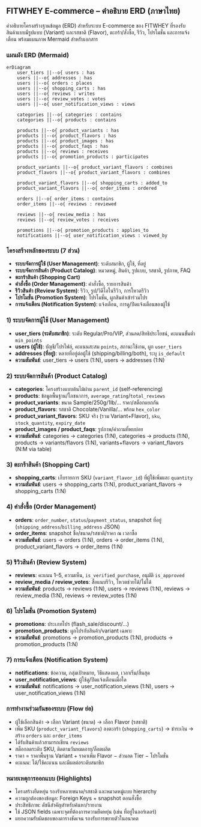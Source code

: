## FITWHEY E-commerce – คำอธิบาย ERD (ภาษาไทย)

คำอธิบายโครงสร้างฐานข้อมูล (ERD) สำหรับระบบ E-commerce ของ FITWHEY ที่รองรับสินค้าแบบมีรูปแบบ (Variant) และรสชาติ (Flavor), ตะกร้า/สั่งซื้อ, รีวิว, โปรโมชั่น และการแจ้งเตือน พร้อมแผนภาพ Mermaid สำหรับเอกสาร

### แผนผัง ERD (Mermaid)

```mermaid
erDiagram
    user_tiers ||--o{ users : has
    users ||--o{ addresses : has
    users ||--o{ orders : places
    users ||--o{ shopping_carts : has
    users ||--o{ reviews : writes
    users ||--o{ review_votes : votes
    users ||--o{ user_notification_views : views

    categories ||--o{ categories : contains
    categories ||--o{ products : contains

    products ||--o{ product_variants : has
    products ||--o{ product_flavors : has
    products ||--o{ product_images : has
    products ||--o{ product_faqs : has
    products ||--o{ reviews : receives
    products ||--o{ promotion_products : participates

    product_variants ||--o{ product_variant_flavors : combines
    product_flavors ||--o{ product_variant_flavors : combines

    product_variant_flavors ||--o{ shopping_carts : added_to
    product_variant_flavors ||--o{ order_items : ordered

    orders ||--o{ order_items : contains
    order_items ||--o{ reviews : reviewed

    reviews ||--o{ review_media : has
    reviews ||--o{ review_votes : receives

    promotions ||--o{ promotion_products : applies_to
    notifications ||--o{ user_notification_views : viewed_by
```

### โครงสร้างหลักของระบบ (7 ส่วน)

- **ระบบจัดการผู้ใช้ (User Management)**: ระดับสมาชิก, ผู้ใช้, ที่อยู่
- **ระบบจัดการสินค้า (Product Catalog)**: หมวดหมู่, สินค้า, รูปแบบ, รสชาติ, รูปภาพ, FAQ
- **ตะกร้าสินค้า (Shopping Cart)**
- **คำสั่งซื้อ (Order Management)**: คำสั่งซื้อ, รายการสินค้า
- **รีวิวสินค้า (Review System)**: รีวิว, รูป/วิดีโอในรีวิว, การโหวตรีวิว
- **โปรโมชั่น (Promotion System)**: โปรโมชั่น, ผูกสินค้าเข้าร่วมโปร
- **การแจ้งเตือน (Notification System)**: แจ้งเตือน, การดู/ปิดแจ้งเตือนของผู้ใช้

### 1) ระบบจัดการผู้ใช้ (User Management)

- **user_tiers (ระดับสมาชิก)**: ระดับ Regular/Pro/VIP, ส่วนลด/สิทธิประโยชน์, คะแนนขั้นต่ำ `min_points`
- **users (ผู้ใช้)**: บัญชี/โปรไฟล์, คะแนนสะสม `points`, สถานะใช้งาน, ผูก `user_tiers`
- **addresses (ที่อยู่)**: หลายที่อยู่ต่อผู้ใช้ (shipping/billing/both), ระบุ `is_default`
- **ความสัมพันธ์**: user_tiers → users (1:N), users → addresses (1:N)

### 2) ระบบจัดการสินค้า (Product Catalog)

- **categories**: โครงสร้างแบบต้นไม้ผ่าน `parent_id` (self-referencing)
- **products**: ข้อมูลพื้นฐาน/โภชนาการ, `average_rating`/`total_reviews`
- **product_variants**: ขนาด Sample/250g/1lb/… ราคา/สต็อกแยกกัน
- **product_flavors**: รสชาติ Chocolate/Vanilla/… พร้อม `hex_color`
- **product_variant_flavors**: SKU จริง (รวม Variant+Flavor), `sku`, `stock_quantity`, `expiry_date`
- **product_images / product_faqs**: รูปภาพ/คำถามที่พบบ่อย
- **ความสัมพันธ์**: categories → categories (1:N), categories → products (1:N), products → variants/flavors (1:N), variants+flavors → variant_flavors (N:M via table)

### 3) ตะกร้าสินค้า (Shopping Cart)

- **shopping_carts**: เก็บรายการ SKU (`variant_flavor_id`) ที่ผู้ใช้เพิ่มและ `quantity`
- **ความสัมพันธ์**: users → shopping_carts (1:N), product_variant_flavors → shopping_carts (1:N)

### 4) คำสั่งซื้อ (Order Management)

- **orders**: `order_number`, `status`/`payment_status`, snapshot ที่อยู่ (`shipping_address`/`billing_address` JSON)
- **order_items**: snapshot ชื่อ/ขนาด/รสชาติ/ราคา ณ เวลาซื้อ
- **ความสัมพันธ์**: users → orders (1:N), orders → order_items (1:N), product_variant_flavors → order_items (1:N)

### 5) รีวิวสินค้า (Review System)

- **reviews**: คะแนน 1–5, ความเห็น, `is_verified_purchase`, อนุมัติ `is_approved`
- **review_media / review_votes**: สื่อแนบรีวิว, โหวตช่วยได้/ไม่ได้
- **ความสัมพันธ์**: products → reviews (1:N), users → reviews (1:N), reviews → review_media (1:N), reviews → review_votes (1:N)

### 6) โปรโมชั่น (Promotion System)

- **promotions**: ประเภทโปร (flash_sale/discount/…)
- **promotion_products**: ผูกโปรกับสินค้า/variant เฉพาะ
- **ความสัมพันธ์**: promotions → promotion_products (1:N), products → promotion_products (1:N)

### 7) การแจ้งเตือน (Notification System)

- **notifications**: ข้อความ, กลุ่มเป้าหมาย, วิธีแสดงผล, เวลาเริ่ม/สิ้นสุด
- **user_notification_views**: ผู้ใช้ดู/ปิดแจ้งเตือนเมื่อใด
- **ความสัมพันธ์**: notifications → user_notification_views (1:N), users → user_notification_views (1:N)

### การทำงานร่วมกันของระบบ (Flow ย่อ)

- ผู้ใช้เลือกสินค้า → เลือก Variant (ขนาด) → เลือก Flavor (รสชาติ)
- เพิ่ม SKU (`product_variant_flavors`) ลงตะกร้า (`shopping_carts`) → ชำระเงิน → สร้าง `orders` และ `order_items`
- ได้รับสินค้าแล้วสามารถเขียน `reviews`
- สต็อกลดระดับ SKU, ติดตามวันหมดอายุ/ล็อตผลิต
- ราคา = ราคาพื้นฐาน Variant + ราคาเพิ่ม Flavor − ส่วนลด Tier − โปรโมชั่น
- คะแนน: ได้/ใช้คะแนน และมีผลต่อระดับสมาชิก

### หมายเหตุการออกแบบ (Highlights)

- โครงสร้างยืดหยุ่น รองรับหลายขนาด/รสชาติ และหมวดหมู่แบบ hierarchy
- ความถูกต้องของข้อมูล: Foreign Keys + snapshot ตอนสั่งซื้อ
- ประสิทธิภาพ: ดัชนีสำคัญสำหรับค้นหา/รายงาน
- ใช้ JSON fields เฉพาะจุดที่ต้องการความยืดหยุ่น (เช่น ที่อยู่ในออร์เดอร์)
- แยกความรับผิดชอบของตารางชัดเจน รองรับการขยายตัวในอนาคต
